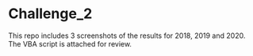 # Challenge_2
This repo includes 3 screenshots of the results for 2018, 2019 and 2020. The VBA script is attached for review.
